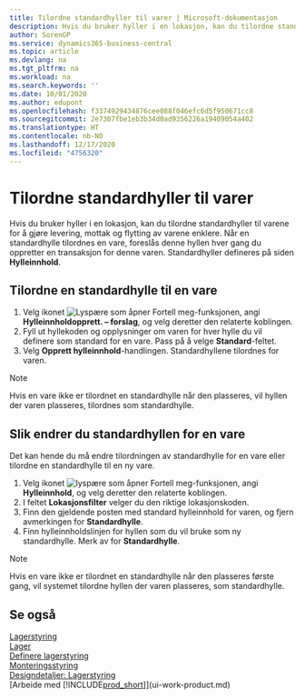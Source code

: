```yaml
---
title: Tilordne standardhyller til varer | Microsoft-dokumentasjon
description: Hvis du bruker hyller i en lokasjon, kan du tilordne standardhyller til varene for å gjøre levering, mottak og flytting av varene enklere. Når en standardhylle tilordnes en vare, foreslås denne hyllen hver gang du oppretter en transaksjon for denne varen.
author: SorenGP
ms.service: dynamics365-business-central
ms.topic: article
ms.devlang: na
ms.tgt_pltfrm: na
ms.workload: na
ms.search.keywords: ''
ms.date: 10/01/2020
ms.author: edupont
ms.openlocfilehash: f3374929434876cee088f046efc6d5f950671cc8
ms.sourcegitcommit: 2e7307fbe1eb3b34d0ad9356226a19409054a402
ms.translationtype: HT
ms.contentlocale: nb-NO
ms.lasthandoff: 12/17/2020
ms.locfileid: "4756320"
---
```

# <a name="assign-default-bins-to-items"></a>Tilordne standardhyller til varer
Hvis du bruker hyller i en lokasjon, kan du tilordne standardhyller til varene for å gjøre levering, mottak og flytting av varene enklere. Når en standardhylle tilordnes en vare, foreslås denne hyllen hver gang du oppretter en transaksjon for denne varen. Standardhyller defineres på siden **Hylleinnhold**.  

## <a name="to-assign-a-default-bin-to-an-item"></a>Tilordne en standardhylle til en vare
1.  Velg ikonet ![Lyspære som åpner Fortell meg-funksjonen](media/ui-search/search_small.png "Fortell hva du vil gjøre"), angi **Hylleinnholdopprett. – forslag**, og velg deretter den relaterte koblingen.  
2.  Fyll ut hyllekoden og opplysninger om varen for hver hylle du vil definere som standard for en vare. Pass på å velge **Standard**-feltet.  
3.  Velg **Opprett hylleinnhold**-handlingen. Standardhyllene tilordnes for varen.  

> [!NOTE]  
>  Hvis en vare ikke er tilordnet en standardhylle når den plasseres, vil hyllen der varen plasseres, tilordnes som standardhylle.  

## <a name="to-change-the-default-bin-for-an-item"></a>Slik endrer du standardhyllen for en vare  
Det kan hende du må endre tilordningen av standardhylle for en vare eller tilordne en standardhylle til en ny vare.    
1.  Velg ikonet ![lyspære som åpner Fortell meg-funksjonen](media/ui-search/search_small.png "Fortell hva du vil gjøre"), angi **Hylleinnhold**, og velg deretter den relaterte koblingen.  
2.  I feltet **Lokasjonsfilter** velger du den riktige lokasjonskoden.  
3.  Finn den gjeldende posten med standard hylleinnhold for varen, og fjern avmerkingen for **Standardhylle**.  
4.  Finn hylleinnholdslinjen for hyllen som du vil bruke som ny standardhylle. Merk av for **Standardhylle**.  

> [!NOTE]  
>  Hvis en vare ikke er tilordnet en standardhylle når den plasseres første gang, vil systemet tilordne hyllen der varen plasseres, som standardhylle.  

## <a name="see-also"></a>Se også  
[Lagerstyring](warehouse-manage-warehouse.md)  
[Lager](inventory-manage-inventory.md)  
[Definere lagerstyring](warehouse-setup-warehouse.md)     
[Monteringsstyring](assembly-assemble-items.md)    
[Designdetaljer: Lagerstyring](design-details-warehouse-management.md)  
[Arbeide med [!INCLUDE[prod_short](includes/prod_short.md)]](ui-work-product.md)
